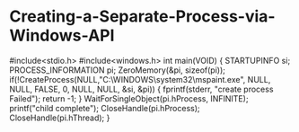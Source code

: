 # Creating-a-Separate-Process-via-Windows-API
#include<stdio.h>
#include<windows.h>
int main(VOID)
{
STARTUPINFO si;
PROCESS_INFORMATION pi;
ZeroMemory(&pi, sizeof(pi));
if(!CreateProcess(NULL,"C:\\WINDOWS\\system32\\mspaint.exe", NULL, NULL, FALSE, 0, NULL, NULL, &si, &pi))
{
fprintf(stderr, "create process Failed");
return -1;
}
WaitForSingleObject(pi.hProcess, INFINITE);
printf("child complete");
CloseHandle(pi.hProcess);
CloseHandle(pi.hThread);
}
